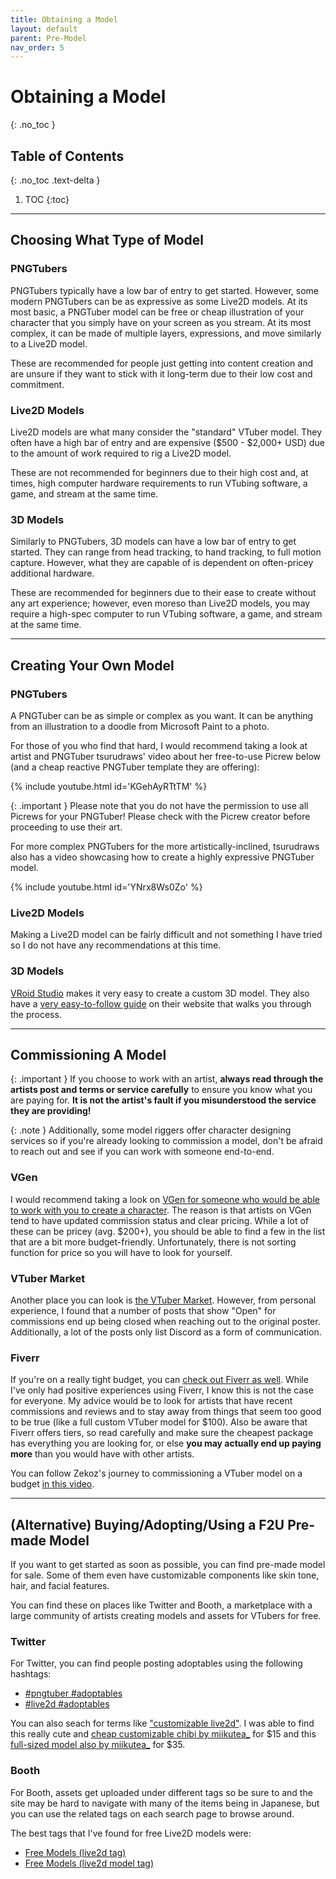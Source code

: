 ```yaml
---
title: Obtaining a Model
layout: default
parent: Pre-Model
nav_order: 5
---
```


# Obtaining a Model
{: .no_toc }

## Table of Contents
{: .no_toc .text-delta }

1. TOC
{:toc}

-----

## Choosing What Type of Model

### PNGTubers

PNGTubers typically have a low bar of entry to get started. However, some modern PNGTubers can be as expressive as some Live2D models. At its most basic, a PNGTuber model can be free or cheap illustration of your character that you simply have on your screen as you stream. At its most complex, it can be made of multiple layers, expressions, and move similarly to a Live2D model.

These are recommended for people just getting into content creation and are unsure if they want to stick with it long-term due to their low cost and commitment.

### Live2D Models
Live2D models are what many consider the "standard" VTuber model. They often have a high bar of entry and are expensive ($500 - $2,000+ USD) due to the amount of work required to rig a Live2D model. 

These are not recommended for beginners due to their high cost and, at times, high computer hardware requirements to run VTubing software, a game, and stream at the same time.

### 3D Models

Similarly to PNGTubers, 3D models can have a low bar of entry to get started. They can range from head tracking, to hand tracking, to full motion capture. However, what they are capable of is dependent on often-pricey additional hardware.

These are recommended for beginners due to their ease to create without any art experience; however, even moreso than Live2D models, you may require a high-spec computer to run VTubing software, a game, and stream at the same time.

-----

## Creating Your Own Model

### PNGTubers

A PNGTuber can be as simple or complex as you want. It can be anything from an illustration to a doodle from Microsoft Paint to a photo.

For those of you who find that hard, I would recommend taking a look at artist and PNGTuber tsurudraws' video about her free-to-use Picrew below (and a cheap reactive PNGTuber template they are offering):

{% include youtube.html id='KGehAyRTtTM' %}

{: .important }
Please note that you do not have the permission to use all Picrews for your PNGTuber! Please check with the Picrew creator before proceeding to use their art.

For more complex PNGTubers for the more artistically-inclined, tsurudraws also has a video showcasing how to create a highly expressive PNGTuber model.

{% include youtube.html id='YNrx8Ws0Zo' %}

### Live2D Models
Making a Live2D model can be fairly difficult and not something I have tried so I do not have any recommendations at this time.

### 3D Models
[VRoid Studio](https://vroid.com/en/studio) makes it very easy to create a custom 3D model. They also have a [very easy-to-follow guide](https://vroid.pixiv.help/hc/en-us/articles/4405597663385-Getting-Started-with-VRoid) on their website that walks you through the process.

-----

## Commissioning A Model

{: .important }
If you choose to work with an artist, **always read through the artists post and terms or service carefully** to ensure you know what you are paying for. **It is not the artist's fault if you misunderstood the service they are providing!**

{: .note }
Additionally, some model riggers offer character designing services so if you're already looking to commission a model, don't be afraid to reach out and see if you can work with someone end-to-end.

### VGen
I would recommend taking a look on [VGen for someone who would be able to work with you to create a character](https://vgen.co/search?q=character%20design). The reason is that artists on VGen tend to have updated commission status and clear pricing. While a lot of these can be pricey (avg. $200+), you should be able to find a few in the list that are a bit more budget-friendly. Unfortunately, there is not sorting function for price so you will have to look for yourself.

### VTuber Market
Another place you can look is [the VTuber Market](https://vtuber.gg/browse?q=character+design). However, from personal experience, I found that a number of posts that show "Open" for commissions end up being closed when reaching out to the original poster. Additionally, a lot of the posts only list Discord as a form of communication.

### Fiverr
If you're on a really tight budget, you can [check out Fiverr as well](https://www.fiverr.com/search/gigs?query=character%20design). While I've only had positive experiences using Fiverr, I know this is not the case for everyone. My advice would be to look for artists that have recent commissions and reviews and to stay away from things that seem too good to be true (like a full custom VTuber model for $100). Also be aware that Fiverr offers tiers, so read carefully and make sure the cheapest package has everything you are looking for, or else **you may actually end up paying more** than you would have with other artists.

You can follow Zekoz's journey to commissioning a VTuber model on a budget [in this video](https://www.youtube.com/watch?v=HJiQE6c3vEo).

-----

## (Alternative) Buying/Adopting/Using a F2U Pre-made Model
If you want to get started as soon as possible, you can find pre-made model for sale. Some of them even have customizable components like skin tone, hair, and facial features.

You can find these on places like Twitter and Booth, a marketplace with a large community of artists creating models and assets for VTubers for free. 

### Twitter

For Twitter, you can find people posting adoptables using the following hashtags:
* [#pngtuber #adoptables](https://twitter.com/search?q=%23pngtuber%20%23adoptables)
* [#live2d #adoptables](https://twitter.com/search?q=%23live2d%20%23adoptables)

You can also seach for terms like ["customizable live2d"](https://twitter.com/search?q=customizable%20live2d). I was able to find this really cute and [cheap customizable chibi by miikutea_](https://twitter.com/miikutea_/status/1764085270180446287) for $15 and this [full-sized model also by miikutea_](https://twitter.com/miikutea_/status/1780388342649212971) for $35.

### Booth

For Booth, assets get uploaded under different tags so be sure to and the site may be hard to navigate with many of the items being in Japanese, but you can use the related tags on each search page to browse around.

The best tags that I've found for free Live2D models were:
* [Free Models (live2d tag)](https://booth.pm/en/items?tags%5B%5D=live2d&max_price=0)
* [Free Models (live2d model tag)](https://booth.pm/en/items?tags%5B%5D=live2d%E3%83%A2%E3%83%87%E3%83%AB&max_price=0)

